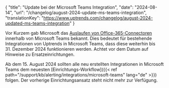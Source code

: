 {
  "title": "Update bei der Microsoft Teams Integration",
  "date": "2024-08-14",
  "url": "/changelog/august-2024-update-ms-teams-integration",
  "translationKey": "https://www.uptrends.com/changelog/august-2024-updated-ms-teams-integration"
}

Vor Kurzem gab Microsoft das [Auslaufen von Office-365-Connectoren](https://devblogs.microsoft.com/microsoft365dev/retirement-of-office-365-connectors-within-microsoft-teams/) innerhalb von Microsoft Teams bekannt. Dies bedeutet für bestehende Integrationen von Uptrends in Microsoft Teams, dass diese weiterhin bis 31. Dezember 2024 funktionieren werden. Achtet vor dem Datum auf Hinweise zu Ersatzeinrichtungen.

Ab dem 15. August 2024 sollten alle neu erstellten Integrationen in Microsoft Teams dem neuesten [Einrichtungs-Workflow]({{< ref path="/support/kb/alerting/integrations/microsoft-teams" lang="de" >}}) folgen. Der vorherige Einrichtungsansatz steht nicht mehr zur Verfügung.
